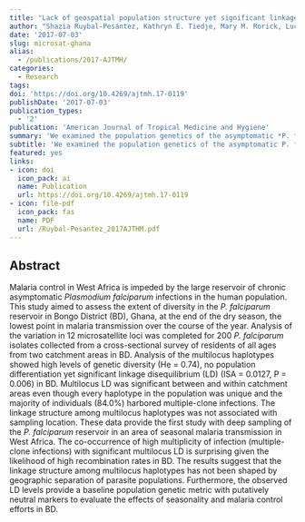 ```yaml
---
title: "Lack of geospatial population structure yet significant linkage disequilibrium in the reservoir of Plasmodium falciparum in Bongo District, Ghana"
author: "Shazia Ruybal-Pesántez, Kathryn E. Tiedje, Mary M. Rorick, Lucas Amenga-Etego, Anita Ghansah, Abraham R. Oduro, Kwadwo A. Koram, and Karen P. Day"
date: '2017-07-03'
slug: microsat-ghana
alias:
  - /publications/2017-AJTMH/
categories:
  - Research
tags:
doi: 'https://doi.org/10.4269/ajtmh.17-0119'
publishDate: '2017-07-03'
publication_types:
  - '2'
publication: 'American Journal of Tropical Medicine and Hygiene'
summary: 'We examined the population genetics of the asymptomatic *P. falciparum* reservoir in Ghana.'
subtitle: 'We examined the population genetics of the asymptomatic P. falciparum reservoir in Ghana'
featured: yes
links:
- icon: doi
  icon_pack: ai
  name: Publication
  url: https://doi.org/10.4269/ajtmh.17-0119
- icon: file-pdf
  icon_pack: fas
  name: PDF
  url: /Ruybal-Pesantez_2017AJTHM.pdf
---
```


## Abstract 
Malaria control in West Africa is impeded by the large reservoir of chronic asymptomatic *Plasmodium falciparum* infections in the human population. This study aimed to assess the extent of diversity in the *P. falciparum* reservoir in Bongo District (BD), Ghana, at the end of the dry season, the lowest point in malaria transmission over the course of the year. Analysis of the variation in 12 microsatellite loci was completed for 200 *P. falciparum* isolates collected from a cross-sectional survey of residents of all ages from two catchment areas in BD. Analysis of the multilocus haplotypes showed high levels of genetic diversity (He = 0.74), no population differentiation yet significant linkage disequilibrium (LD) (ISA = 0.0127, P = 0.006) in BD. Multilocus LD was significant between and within catchment areas even though every haplotype in the population was unique and the majority of individuals (84.0%) harbored multiple-clone infections. The linkage structure among multilocus haplotypes was not associated with sampling location. These data provide the first study with deep sampling of the *P. falciparum* reservoir in an area of seasonal malaria transmission in West Africa. The co-occurrence of high multiplicity of infection (multiple-clone infections) with significant multilocus LD is surprising given the likelihood of high recombination rates in BD. The results suggest that the linkage structure among multilocus haplotypes has not been shaped by geographic separation of parasite populations. Furthermore, the observed LD levels provide a baseline population genetic metric with putatively neutral markers to evaluate the effects of seasonality and malaria control efforts in BD.
